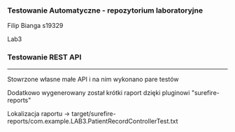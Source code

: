 <h3>Testowanie Automatyczne - repozytorium laboratoryjne</h3>
<p>Filip Bianga s19329</p>
<p>Lab3</p>
<h3>Testowanie REST API</h3>
<hr>
<p>Stowrzone własne małe API i na nim wykonano pare testów</p>
<p>Dodatkowo wygenerowany został krótki raport dzięki pluginowi "surefire-reports"</p>
<p>Lokalizacja raportu -> target/surefire-reports/com.example.LAB3.PatientRecordControllerTest.txt</p>